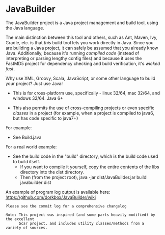 JavaBuilder
===========

The JavaBuilder project is a Java project management and build tool, using the Java language.

The main distinction between this tool and others, such as Ant, Maven, Ivy, Gradle, etc. is that
*this* build tool lets you work directly in Java. Since you are building a Java project, it can 
safely be assumed that you already know Java. Additionally, because it's running *compiled code*
(instead of interpreting or parsing lengthy config files) and because it uses the FastMD5 project
for dependency checking and build verification, it's *wicked fast*.

Why use XML, Groovy, Scala, JavaScript, or some other language to build your project? Just use Java!

- This is for cross-platform use, specifically - linux 32/64, mac 32/64, and windows 32/64. Java 6+

- This also permits the use of cross-compiling projects or even specific *classes* in a project (for example, when a project is compiled 
to java6, but has code specific to java7+)

For example:

 - See Build.java
 
For a real world example:

 - See the build code in the "build" directory, which is the build code used to build itself.    
   - If you want to compile it yourself, copy the entire contents of the libs directory into the dist directory.  
   - Then (from the project root), java -jar dist/JavaBuilder.jar build javabuilder dist  
  
   
An example of program log output is available here: https://github.com/dorkbox/JavaBuilder/wiki  
 
   
```
Please see the commit log for a comprehensive changelog
```
```
Note: This project was inspired (and some parts heavily modified) by the excellent 
      Scar project, and includes utility classes/methods from a variety of sources.
```
